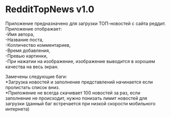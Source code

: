 # RedditTopNews v1.0
Приложение предназначено для загрузки ТОП-новостей с сайта реддит.                        
Приложение отображает:               
-Имя автора,                        
-Название поста,                        
-Колличество комментариев,                   
-Время добавления,                             
-Превью картинки,                                
-При нажатии на изображение, изображение выводится в хорошем качества на весь экран.

Замечены следующие баги:                                                                 
*Загрузка новостей и заполнение представлений начинается если пролистать список вниз.                       
*Приложение не всегда скачивает 100 новостей за раз, если заполнение не происходит, нужно понизать лимит новостей для загрузки (данный баг встречается при низкой скорости мобильного интернета)
